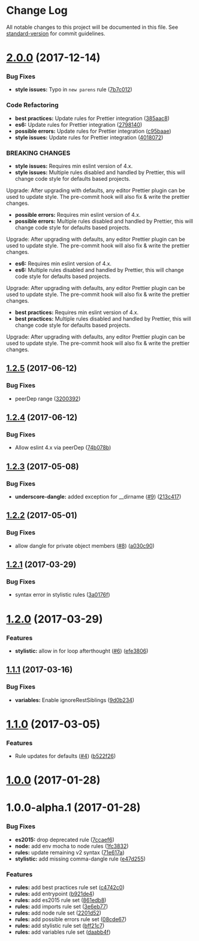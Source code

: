 # Change Log

All notable changes to this project will be documented in this file. See [standard-version](https://github.com/conventional-changelog/standard-version) for commit guidelines.

<a name="2.0.0"></a>
# [2.0.0](https://github.com/webpack-contrib/eslint-config-webpack/compare/v1.2.5...v2.0.0) (2017-12-14)


### Bug Fixes

* **style issues:** Typo in `new parens` rule ([7b7c012](https://github.com/webpack-contrib/eslint-config-webpack/commit/7b7c012))


### Code Refactoring

* **best practices:** Update rules for Prettier integration ([385aac8](https://github.com/webpack-contrib/eslint-config-webpack/commit/385aac8))
* **es6:** Update rules for Prettier integration ([2798140](https://github.com/webpack-contrib/eslint-config-webpack/commit/2798140))
* **possible errors:** Update rules for Prettier integration ([c95baae](https://github.com/webpack-contrib/eslint-config-webpack/commit/c95baae))
* **style issues:** Update rules for Prettier integration ([4018072](https://github.com/webpack-contrib/eslint-config-webpack/commit/4018072))


### BREAKING CHANGES

* **style issues:** Requires min eslint version of 4.x.
* **style issues:** Multiple rules disabled and handled by Prettier, this will change code style for defaults based projects.

Upgrade: After upgrading with defaults, any editor Prettier plugin can be used to update style. The pre-commit hook will also fix & write the prettier changes.
* **possible errors:** Requires min eslint version of 4.x.
* **possible errors:** Multiple rules disabled and handled by Prettier, this will change code style for defaults based projects.

Upgrade: After upgrading with defaults, any editor Prettier plugin can be used to update style. The pre-commit hook will also fix & write the prettier changes.
* **es6:** Requires min eslint version of 4.x.
* **es6:** Multiple rules disabled and handled by Prettier, this will change code style for defaults based projects.

Upgrade: After upgrading with defaults, any editor Prettier plugin can be used to update style. The pre-commit hook will also fix & write the prettier changes.
* **best practices:** Requires min eslint version of 4.x.
* **best practices:** Multiple rules disabled and handled by Prettier, this will change code style for defaults based projects.

Upgrade: After upgrading with defaults, any editor Prettier plugin can be used to update style. The pre-commit hook will also fix & write the prettier changes.



<a name="1.2.5"></a>
## [1.2.5](https://github.com/webpack-contrib/eslint-config-webpack/compare/v1.2.4...v1.2.5) (2017-06-12)


### Bug Fixes

* peerDep range ([3200392](https://github.com/webpack-contrib/eslint-config-webpack/commit/3200392))



<a name="1.2.4"></a>
## [1.2.4](https://github.com/webpack-contrib/eslint-config-webpack/compare/v1.2.3...v1.2.4) (2017-06-12)


### Bug Fixes

* Allow eslint 4.x via peerDep ([74b078b](https://github.com/webpack-contrib/eslint-config-webpack/commit/74b078b))



<a name="1.2.3"></a>
## [1.2.3](https://github.com/webpack-contrib/eslint-config-webpack/compare/v1.2.2...v1.2.3) (2017-05-08)


### Bug Fixes

* **underscore-dangle:** added exception for __dirname ([#9](https://github.com/webpack-contrib/eslint-config-webpack/issues/9)) ([213c417](https://github.com/webpack-contrib/eslint-config-webpack/commit/213c417))



<a name="1.2.2"></a>
## [1.2.2](https://github.com/webpack-contrib/eslint-config-webpack/compare/v1.2.1...v1.2.2) (2017-05-01)


### Bug Fixes

* allow dangle for private object members ([#8](https://github.com/webpack-contrib/eslint-config-webpack/issues/8)) ([a030c90](https://github.com/webpack-contrib/eslint-config-webpack/commit/a030c90))



<a name="1.2.1"></a>
## [1.2.1](https://github.com/webpack-contrib/eslint-config-webpack/compare/v1.2.0...v1.2.1) (2017-03-29)


### Bug Fixes

* syntax error in stylistic rules ([3a0176f](https://github.com/webpack-contrib/eslint-config-webpack/commit/3a0176f))



<a name="1.2.0"></a>
# [1.2.0](https://github.com/webpack-contrib/eslint-config-webpack/compare/v1.1.1...v1.2.0) (2017-03-29)


### Features

* **stylistic:** allow in for loop afterthought ([#6](https://github.com/webpack-contrib/eslint-config-webpack/issues/6)) ([efe3806](https://github.com/webpack-contrib/eslint-config-webpack/commit/efe3806))



<a name="1.1.1"></a>
## [1.1.1](https://github.com/webpack-contrib/eslint-config-webpack/compare/v1.1.0...v1.1.1) (2017-03-16)


### Bug Fixes

* **variables:** Enable ignoreRestSiblings ([9d0b234](https://github.com/webpack-contrib/eslint-config-webpack/commit/9d0b234))



<a name="1.1.0"></a>
# [1.1.0](https://github.com/webpack-contrib/eslint-config-webpack/compare/v1.0.0...v1.1.0) (2017-03-05)


### Features

* Rule updates for defaults ([#4](https://github.com/webpack-contrib/eslint-config-webpack/issues/4)) ([b522f26](https://github.com/webpack-contrib/eslint-config-webpack/commit/b522f26))



<a name="1.0.0"></a>
# [1.0.0](https://github.com/webpack-contrib/eslint-config-webpack/compare/v1.0.0-alpha.1...v1.0.0) (2017-01-28)



<a name="1.0.0-alpha.1"></a>
# 1.0.0-alpha.1 (2017-01-28)


### Bug Fixes

* **es2015:** drop deprecated rule ([7ccaef6](https://github.com/webpack-contrib/eslint-config-webpack/commit/7ccaef6))
* **node:** add env mocha to node rules ([1fc3832](https://github.com/webpack-contrib/eslint-config-webpack/commit/1fc3832))
* **rules:** update remaining v2 syntax ([71e617a](https://github.com/webpack-contrib/eslint-config-webpack/commit/71e617a))
* **stylistic:** add missing comma-dangle rule ([e47d255](https://github.com/webpack-contrib/eslint-config-webpack/commit/e47d255))


### Features

* **rules:** add best practices rule set ([c4742c0](https://github.com/webpack-contrib/eslint-config-webpack/commit/c4742c0))
* **rules:** add entrypoint ([b921de4](https://github.com/webpack-contrib/eslint-config-webpack/commit/b921de4))
* **rules:** add es2015 rule set ([861edb8](https://github.com/webpack-contrib/eslint-config-webpack/commit/861edb8))
* **rules:** add imports rule set ([3e6eb77](https://github.com/webpack-contrib/eslint-config-webpack/commit/3e6eb77))
* **rules:** add node rule set ([2201d52](https://github.com/webpack-contrib/eslint-config-webpack/commit/2201d52))
* **rules:** add possible errors rule set ([08cde67](https://github.com/webpack-contrib/eslint-config-webpack/commit/08cde67))
* **rules:** add stylistic rule set ([bff21c7](https://github.com/webpack-contrib/eslint-config-webpack/commit/bff21c7))
* **rules:** add variables rule set ([daabb4f](https://github.com/webpack-contrib/eslint-config-webpack/commit/daabb4f))

